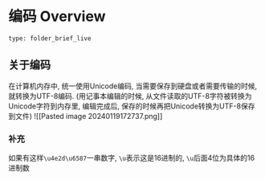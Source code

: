 # 编码 Overview
 
```ccard
type: folder_brief_live
```

## 关于编码
在计算机内存中, 统一使用Unicode编码, 当需要保存到硬盘或者需要传输的时候, 就转换为UTF-8编码. 
(用记事本编辑的时候, 从文件读取的UTF-8字符被转换为Unicode字符到内存里, 编辑完成后, 保存的时候再把Unicode转换为UTF-8保存到文件)
![[Pasted image 20240119172737.png]]

### 补充
如果有这样`\u4e2d\u6587`一串数字, `\u`表示这是16进制的, `\u`后面4位为具体的16进制数

